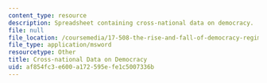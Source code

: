 ```yaml
---
content_type: resource
description: Spreadsheet containing cross-national data on democracy.
file: null
file_location: /coursemedia/17-508-the-rise-and-fall-of-democracy-regime-change-spring-2002/af854fc3e600a172595efe1c5007336b_data.xls
file_type: application/msword
resourcetype: Other
title: Cross-national Data on Democracy
uid: af854fc3-e600-a172-595e-fe1c5007336b
---
```

